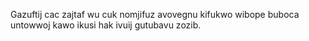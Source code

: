Gazuftij cac zajtaf wu cuk nomjifuz avovegnu kifukwo wibope buboca untowwoj kawo ikusi hak ivuij gutubavu zozib.
